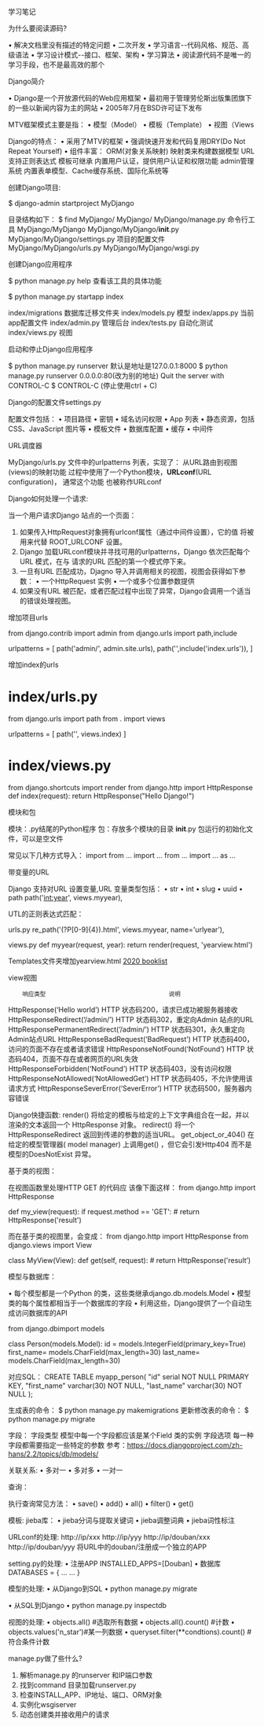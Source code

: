 学习笔记

为什么要阅读源码?

• 解决文档里没有描述的特定问题 
• 二次开发 
• 学习语言--代码风格、规范、高级语法 
• 学习设计模式--接口、框架、架构 
• 学习算法 
• 阅读源代码不是唯一的学习手段，也不是最高效的那个

Django简介

• Django是一个开放源代码的Web应用框架
• 最初用于管理劳伦斯出版集团旗下的一些以新闻内容为主的网站
• 2005年7月在BSD许可证下发布

MTV框架模式主要是指：
• 模型（Model） 
• 模板（Template） 
• 视图（Views

Django的特点：
• 采用了MTV的框架 
• 强调快速开发和代码复用DRY(Do Not Repeat Yourself) 
• 组件丰富： 
        ORM(对象关系映射) 
		映射类来构建数据模型 
		URL支持正则表达式 
		模板可继承 
		内置用户认证，提供用户认证和权限功能 
		admin管理系统 
		内置表单模型、Cache缓存系统、国际化系统等
		
创建Django项目:

$ django-admin startproject MyDjango

目录结构如下： 
$ find MyDjango/ 
MyDjango/ 
MyDjango/manage.py 					 命令行工具 
MyDjango/MyDjango 
MyDjango/MyDjango/__init__.py 
MyDjango/MyDjango/settings.py        项目的配置文件 
MyDjango/MyDjango/urls.py 
MyDjango/MyDjango/wsgi.py


创建Django应用程序

$ python manage.py help  查看该工具的具体功能 

$ python manage.py startapp index 

index/migrations 数据库迁移文件夹 
index/models.py  模型 
index/apps.py 当前app配置文件 
index/admin.py 管理后台 
index/tests.py 自动化测试 
index/views.py 视图



启动和停止Django应用程序


$ python manage.py  runserver 
默认是地址是127.0.0.1:8000
$ python manage.py  runserver 0.0.0.0:80(改为别的地址)
Quit the server with CONTROL-C $ CONTROL-C (停止使用ctrl + C)


Django的配置文件settings.py

配置文件包括： 
	• 项目路径 
	• 密钥 
	• 域名访问权限 
	• App 列表 
	• 静态资源，包括CSS、JavaScript 图片等 
	• 模板文件 
	• 数据库配置 
	• 缓存 
	• 中间件
	
	
URL调度器

MyDjango/urls.py 文件中的urlpatterns 列表，实现了：
从URL路由到视图(views)的映射功能 过程中使用了一个Python模块，**URLconf**(URL configuration)，
通常这个功能 也被称作URLconf

Django如何处理一个请求:

当一个用户请求Django 站点的一个页面：
1. 如果传入HttpRequest对象拥有urlconf属性（通过中间件设置），它的值
   将被用来代替 ROOT_URLCONF 设置。 
2. Django 加载URLconf模块并寻找可用的urlpatterns，Django 依次匹配每个
   URL 模式，在与 请求的URL 匹配的第一个模式停下来。 
3. 一旦有URL 匹配成功，Djagno 导入并调用相关的视图，视图会获得如下参数： 
        • 一个HttpRequest 实例 
		• 一个或多个位置参数提供 
4. 如果没有URL 被匹配，或者匹配过程中出现了异常，Django会调用一个适当的错误处理视图。

增加项目urls

from django.contrib import admin
from django.urls import path,include 

urlpatterns = [ 
    path('admin/', admin.site.urls), 
	path('',include('index.urls')), 
]


增加index的urls
# index/urls.py 
from django.urls import path 
from . import views

urlpatterns = [ 
	path('', views.index) 
]
# index/views.py 
from django.shortcuts import render 
from django.http import HttpResponse 
def index(request): 
    return HttpResponse("Hello Django!")
	
	
模块和包

模块：.py结尾的Python程序 
包：存放多个模块的目录 
__init__.py 包运行的初始化文件，可以是空文件

常见以下几种方式导入： 
import 
from ... import ... 
from ... import ... as ...


带变量的URL

Django 支持对URL 设置变量,URL 变量类型包括： 
• str 
• int 
• slug 
• uuid 
• path
path('<int:year>', views.myyear),

UTL的正则表达式匹配：

urls.py 
re_path('(?P<year>[0-9]{4}).html', views.myyear, name='urlyear’),

views.py 
def myyear(request, year): 
	return render(request, 'yearview.html')

Templates文件夹增加yearview.html 
<a href="{%  url 'urlyear' 2020 %}">2020 booklist</a></div>


view视图
 
        响应类型                                   说明 
HttpResponse(‘Hello world’)                  HTTP 状态码200，请求已成功被服务器接收 
HttpResponseRedirect(‘/admin/’)              HTTP 状态码302，重定向Admin 站点的URL 
HttpResponsePermanentRedirect(‘/admin/’)     HTTP 状态码301，永久重定向Admin站点URL 
HttpResponseBadRequest(‘BadRequest’)         HTTP 状态码400，访问的页面不存在或者请求错误 
HttpResponseNotFound(‘NotFound’)             HTTP 状态码404，页面不存在或者网页的URL失效 
HttpResponseForbidden(‘NotFound’)            HTTP 状态码403，没有访问权限 
HttpResponseNotAllowed(‘NotAllowedGet’)      HTTP 状态码405，不允许使用该请求方式 
HttpResponseSeverError(‘SeverError’)         HTTP 状态码500，服务器内容错误


Django快捷函数:
render() 将给定的模板与给定的上下文字典组合在一起，并以渲染的文本返回一个 HttpResponse 对象。
redirect() 将一个HttpResponseRedirect 返回到传递的参数的适当URL。
get_object_or_404() 在给定的模型管理器( model manager) 上调用get() ，但它会引发Http404 而不是 模型的DoesNotExist 异常。

基于类的视图：

在视图函数里处理HTTP GET 的代码应 该像下面这样： 
from django.http import HttpResponse

def my_view(request): 
	if request.method == 'GET': 
		# <view logic> 
		return HttpResponse('result')
		

而在基于类的视图里，会变成：
from django.http import HttpResponse 
from django.views import View

class MyView(View): 
	def get(self, request): 
		# <view logic> 
		return HttpResponse('result’)
		
模型与数据库：

• 每个模型都是一个Python 的类，这些类继承django.db.models.Model 
• 模型类的每个属性都相当于一个数据库的字段 
• 利用这些，Django提供了一个自动生成访问数据库的API

from django.dbimport models 

class Person(models.Model): 
	id = models.IntegerField(primary_key=True) 
	first_name= models.CharField(max_length=30) 
	last_name= models.CharField(max_length=30)

对应SQL：
CREATE TABLE myapp_person( 
	"id" serial NOT NULL PRIMARY KEY, 
	"first_name" varchar(30) NOT NULL, 
	"last_name" varchar(30) NOT NULL );
	
生成表的命令：
$ python manage.py makemigrations
更新修改表的命令： 
$ python manage.py migrate


字段：
字段类型 模型中每一个字段都应该是某个Field 类的实例
字段选项 每一种字段都需要指定一些特定的参数
参考：https://docs.djangoproject.com/zh-hans/2.2/topics/db/models/

关联关系:
• 多对一 
• 多对多 
• 一对一

查询：

执行查询常见方法： 
• save() • add() • all() • filter() • get()

模板:
jieba库：
• jieba分词与提取关键词 
• jieba调整词典 
• jieba词性标注

URLconf的处理:
http://ip/xxx 
http://ip/yyy 
http://ip/douban/xxx 
http://ip/douban/yyy 
将URL中的douban/注册成一个独立的APP

setting.py的处理:
• 注册APP 
INSTALLED_APPS=[Douban] 
• 数据库 
DATABASES = { 
... ... 
}

模型的处理:
• 从Django到SQL 
    • python manage.py migrate 

• 从SQL到Django 
    • python manage.py inspectdb

视图的处理:
• objects.all()  #选取所有数据 
• objects.all().count()  #计数 
• objects.values('n_star')#某一列数据 
• queryset.filter(**condtions).count() #符合条件计数

manage.py做了些什么?

1. 解析manage.py 的runserver 和IP端口参数 
2. 找到command 目录加载runserver.py 
3. 检查INSTALL_APP、IP地址、端口、ORM对象 
4. 实例化wsgiserver 
5. 动态创建类并接收用户的请求

